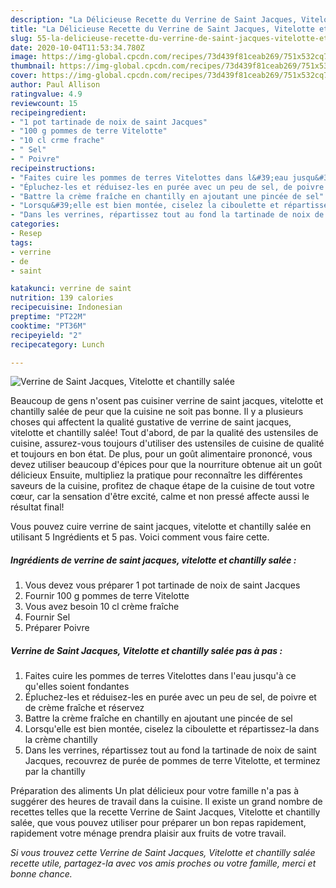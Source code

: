 ```yaml
---
description: "La Délicieuse Recette du Verrine de Saint Jacques, Vitelotte et chantilly salée"
title: "La Délicieuse Recette du Verrine de Saint Jacques, Vitelotte et chantilly salée"
slug: 55-la-delicieuse-recette-du-verrine-de-saint-jacques-vitelotte-et-chantilly-salee
date: 2020-10-04T11:53:34.780Z
image: https://img-global.cpcdn.com/recipes/73d439f81ceab269/751x532cq70/verrine-de-saint-jacques-vitelotte-et-chantilly-salee-photo-principale-de-la-recette.jpg
thumbnail: https://img-global.cpcdn.com/recipes/73d439f81ceab269/751x532cq70/verrine-de-saint-jacques-vitelotte-et-chantilly-salee-photo-principale-de-la-recette.jpg
cover: https://img-global.cpcdn.com/recipes/73d439f81ceab269/751x532cq70/verrine-de-saint-jacques-vitelotte-et-chantilly-salee-photo-principale-de-la-recette.jpg
author: Paul Allison
ratingvalue: 4.9
reviewcount: 15
recipeingredient:
- "1 pot tartinade de noix de saint Jacques"
- "100 g pommes de terre Vitelotte"
- "10 cl crme frache"
- " Sel"
- " Poivre"
recipeinstructions:
- "Faites cuire les pommes de terres Vitelottes dans l&#39;eau jusqu&#39;à ce qu&#39;elles soient fondantes"
- "Épluchez-les et réduisez-les en purée avec un peu de sel, de poivre et de crème fraîche et réservez"
- "Battre la crème fraîche en chantilly en ajoutant une pincée de sel"
- "Lorsqu&#39;elle est bien montée, ciselez la ciboulette et répartissez-la dans la crème chantilly"
- "Dans les verrines, répartissez tout au fond la tartinade de noix de saint Jacques, recouvrez de purée de pommes de terre Vitelotte, et terminez par la chantilly"
categories:
- Resep
tags:
- verrine
- de
- saint

katakunci: verrine de saint 
nutrition: 139 calories
recipecuisine: Indonesian
preptime: "PT22M"
cooktime: "PT36M"
recipeyield: "2"
recipecategory: Lunch

---
```



![Verrine de Saint Jacques, Vitelotte et chantilly salée](https://img-global.cpcdn.com/recipes/73d439f81ceab269/751x532cq70/verrine-de-saint-jacques-vitelotte-et-chantilly-salee-photo-principale-de-la-recette.jpg)

Beaucoup de gens n'osent pas cuisiner verrine de saint jacques, vitelotte et chantilly salée de peur que la cuisine ne soit pas bonne. Il y a plusieurs choses qui affectent la qualité gustative de verrine de saint jacques, vitelotte et chantilly salée! Tout d'abord, de par la qualité des ustensiles de cuisine, assurez-vous toujours d'utiliser des ustensiles de cuisine de qualité et toujours en bon état. De plus, pour un goût alimentaire prononcé, vous devez utiliser beaucoup d'épices pour que la nourriture obtenue ait un goût délicieux Ensuite, multipliez la pratique pour reconnaître les différentes saveurs de la cuisine, profitez de chaque étape de la cuisine de tout votre cœur, car la sensation d'être excité, calme et non pressé affecte aussi le résultat final!

<!--inarticleads1-->

Vous pouvez cuire verrine de saint jacques, vitelotte et chantilly salée en utilisant 5 Ingrédients et 5 pas. Voici comment vous faire cette.

##### Ingrédients de verrine de saint jacques, vitelotte et chantilly salée :

1. Vous devez vous préparer 1 pot tartinade de noix de saint Jacques
1. Fournir 100 g pommes de terre Vitelotte
1. Vous avez besoin 10 cl crème fraîche
1. Fournir  Sel
1. Préparer  Poivre




<!--inarticleads2-->

##### Verrine de Saint Jacques, Vitelotte et chantilly salée pas à pas :

1. Faites cuire les pommes de terres Vitelottes dans l&#39;eau jusqu&#39;à ce qu&#39;elles soient fondantes
1. Épluchez-les et réduisez-les en purée avec un peu de sel, de poivre et de crème fraîche et réservez
1. Battre la crème fraîche en chantilly en ajoutant une pincée de sel
1. Lorsqu&#39;elle est bien montée, ciselez la ciboulette et répartissez-la dans la crème chantilly
1. Dans les verrines, répartissez tout au fond la tartinade de noix de saint Jacques, recouvrez de purée de pommes de terre Vitelotte, et terminez par la chantilly




<!--inarticleads1-->

<p>
Préparation des aliments Un plat délicieux pour votre famille n'a pas à suggérer des heures de travail dans la cuisine. Il existe un grand nombre de recettes telles que la recette Verrine de Saint Jacques, Vitelotte et chantilly salée, que vous pouvez utiliser pour préparer un bon repas rapidement, rapidement votre ménage prendra plaisir aux fruits de votre travail.
</p>

<p>
<i>Si vous trouvez cette Verrine de Saint Jacques, Vitelotte et chantilly salée recette utile, partagez-la avec vos amis proches ou votre famille, merci et bonne chance.</i>
</p>
